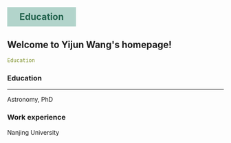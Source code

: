 <html>
<head>
<style>
#myHeader {
  width: 140px;
  background-color: #b2d4cb;
  color: black;
  padding: 10px;
  text-align: center;
  color: #23644e;
} 
</style>
</head>
<body>

<h2 id="myHeader">Education</h2>

</body>
</html>


## Welcome to Yijun Wang's homepage!

```yml
Education
```
 
### Education
<hr>
Astronomy, PhD

### Work experience
Nanjing University
